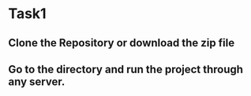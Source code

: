 # Task1

## Clone the Repository or download the zip file
## Go to the directory and run the project through any server.
